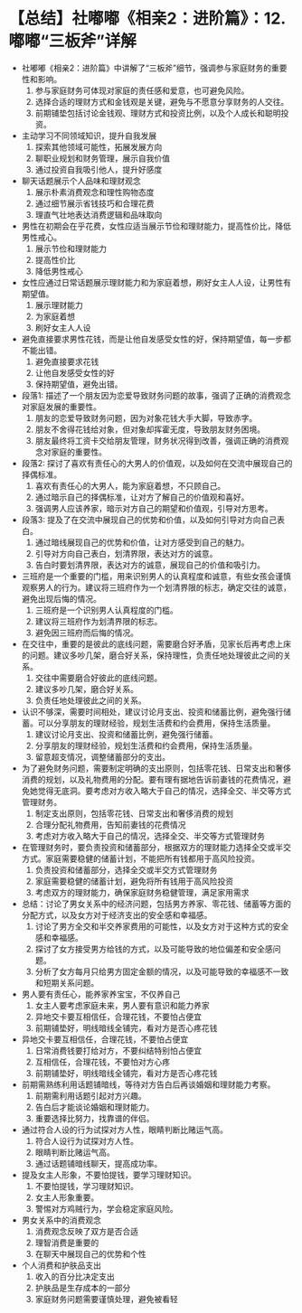 # 【总结】社嘟嘟《相亲2：进阶篇》：12.嘟嘟“三板斧”详解

-   社嘟嘟《相亲2：进阶篇》中讲解了“三板斧”细节，强调参与家庭财务的重要性和影响。
    1.  参与家庭财务可体现对家庭的责任感和爱意，也可避免风险。
    2.  选择合适的理财方式和金钱观是关键，避免与不愿意分享财务的人交往。
    3.  前期铺垫包括讨论金钱观、理财方式和投资比例，以及个人成长和聪明投资。
-   主动学习不同领域知识，提升自我发展
    1.  探索其他领域可能性，拓展发展方向
    2.  聊职业规划和财务管理，展示自我价值
    3.  通过投资自我吸引他人，提升好感度
-   聊天话题展示个人品味和理财观念
    1.  展示朴素消费观念和理性购物态度
    2.  通过细节展示省钱技巧和合理花费
    3.  理直气壮地表达消费逻辑和品味取向
-   男性在初期会在乎花费，女性应适当展示节俭和理财能力，提高性价比，降低男性戒心。
    1.  展示节俭和理财能力
    2.  提高性价比
    3.  降低男性戒心
-   女性应通过日常话题展示理财能力和为家庭着想，刷好女主人人设，让男性有期望值。
    1.  展示理财能力
    2.  为家庭着想
    3.  刷好女主人人设
-   避免直接要求男性花钱，而是让他自发感受女性的好，保持期望值，每一步都不能出错。
    1.  避免直接要求花钱
    2.  让他自发感受女性的好
    3.  保持期望值，避免出错。
-   段落1: 描述了一个朋友因为恋爱导致财务问题的故事，强调了正确的消费观念对家庭发展的重要性。
    1.  朋友的恋爱导致财务问题，因为对象花钱大手大脚，导致赤字。
    2.  朋友不舍得花钱给对象，但对象却挥霍无度，导致朋友财务困境。
    3.  朋友最终将工资卡交给朋友管理，财务状况得到改善，强调正确的消费观念对家庭的重要性。
-   段落2: 探讨了喜欢有责任心的大男人的价值观，以及如何在交流中展现自己的择偶标准。
    1.  喜欢有责任心的大男人，能为家庭着想，不只顾自己。
    2.  通过暗示自己的择偶标准，让对方了解自己的价值观和喜好。
    3.  强调男人应该养家，暗示对方自己的期望和价值观，引导对方思考。
-   段落3: 提及了在交流中展现自己的优势和价值，以及如何引导对方向自己表白。
    1.  通过暗线展现自己的优势和价值，让对方感受到自己的魅力。
    2.  引导对方向自己表白，划清界限，表达对方的诚意。
    3.  告白时要划清界限，表达对方的诚意，展现自己的价值和吸引力。
-   三班府是一个重要的门槛，用来识别男人的认真程度和诚意，有些女孩会谨慎观察男人的行为。建议将三班府作为一个划清界限的标志，确定交往的诚意，避免出现后悔的情况。
    1.  三班府是一个识别男人认真程度的门槛。
    2.  建议将三班府作为划清界限的标志。
    3.  避免因三班府而后悔的情况。
-   在交往中，重要的是彼此的底线问题，需要磨合好矛盾，见家长后再考虑上床的问题。建议多吵几架，磨合好关系，保持理性，负责任地处理彼此之间的关系。
    1.  交往中需要磨合好彼此的底线问题。
    2.  建议多吵几架，磨合好关系。
    3.  负责任地处理彼此之间的关系。
-   认识不够深，需要时间相处，建议讨论月支出、投资和储蓄比例，避免强行储蓄。可以分享朋友的理财经验，规划生活费和约会费用，保持生活质量。
    1.  建议讨论月支出、投资和储蓄比例，避免强行储蓄。
    2.  分享朋友的理财经验，规划生活费和约会费用，保持生活质量。
    3.  留意超支情况，调整储蓄部分的支出。
-   为了避免财务问题，需要制定明确的支出原则，包括零花钱、日常支出和奢侈消费的规划，以及礼物费用的分配。要有理有据地告诉前妻钱的花费情况，避免她觉得无底洞。要考虑对方收入略大于自己的情况，选择全交、半交等方式管理财务。
    1.  制定支出原则，包括零花钱、日常支出和奢侈消费的规划
    2.  合理分配礼物费用，告知前妻钱的花费情况
    3.  考虑对方收入略大于自己的情况，选择全交、半交等方式管理财务
-   在管理财务时，要负责投资和储蓄部分，根据双方的理财能力选择全交或半交方式。家庭需要稳健的储蓄计划，不能把所有钱都用于高风险投资。
    1.  负责投资和储蓄部分，选择全交或半交方式管理财务
    2.  家庭需要稳健的储蓄计划，避免将所有钱用于高风险投资
    3.  考虑双方的理财能力，确保家庭财务稳健管理，满足家用需求
-   总结：讨论了男女关系中的经济问题，包括男方养家、零花钱、储蓄等方面的分配方式，以及女方对于经济支出的安全感和幸福感。
    1.  讨论了男方全交和半交养家费用的可能性，以及女方对于这种方式的安全感和幸福感。
    2.  探讨了女方接受男方给钱的方式，以及可能导致的地位偏差和安全感问题。
    3.  分析了女方每月只给男方固定金额的情况，以及可能导致的幸福感不一致和短期关系问题。
-   男人要有责任心，能养家养宝宝，不仅养自己
    1.  女主人要考虑家庭未来，男人要有意识和能力养家
    2.  异地交卡要互相信任，合理花钱，不要怕占便宜
    3.  前期铺垫好，明线暗线全铺完，看对方是否心疼花钱
-   异地交卡要互相信任，合理花钱，不要怕占便宜
    1.  日常消费钱要打给对方，不要纠结特别怕占便宜
    2.  互相信任，合理花钱，不要怕对方心疼
    3.  前期铺垫好，明线暗线全铺完，看对方是否心疼花钱
-   前期需熟练利用话题铺暗线，等待对方告白后再谈婚姻和理财能力考察。
    1.  前期需利用话题引起对方兴趣。
    2.  告白后才能谈论婚姻和理财能力。
    3.  重要选择比努力，找靠谱的伴侣。
-   通过符合人设的行为试探对方人性，眼睛判断比赌运气高。
    1.  符合人设行为试探对方人性。
    2.  眼睛判断比赌运气高。
    3.  通过话题铺暗线聊天，提高成功率。
-   提及女主人形象，不要怕提钱，要学习理财知识。
    1.  不要怕提钱，学习理财知识。
    2.  女主人形象重要。
    3.  警惕对方鸡贼行为，学会稳定家庭风险。
-   男女关系中的消费观念
    1.  消费观念反映了双方是否合适
    2.  理智消费是重要的
    3.  在聊天中展现自己的优势和个性
-   个人消费和护肤品支出
    1.  收入的百分比决定支出
    2.  护肤品是生存成本的一部分
    3.  家庭财务问题需要谨慎处理，避免被看轻